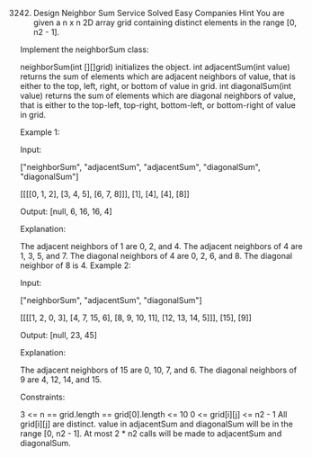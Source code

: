 3242. Design Neighbor Sum Service
Solved
Easy
Companies
Hint
You are given a n x n 2D array grid containing distinct elements in the range [0, n2 - 1].

Implement the neighborSum class:

neighborSum(int [][]grid) initializes the object.
int adjacentSum(int value) returns the sum of elements which are adjacent neighbors of value, that is either to the top, left, right, or bottom of value in grid.
int diagonalSum(int value) returns the sum of elements which are diagonal neighbors of value, that is either to the top-left, top-right, bottom-left, or bottom-right of value in grid.


 

Example 1:

Input:

["neighborSum", "adjacentSum", "adjacentSum", "diagonalSum", "diagonalSum"]

[[[[0, 1, 2], [3, 4, 5], [6, 7, 8]]], [1], [4], [4], [8]]

Output: [null, 6, 16, 16, 4]

Explanation:



The adjacent neighbors of 1 are 0, 2, and 4.
The adjacent neighbors of 4 are 1, 3, 5, and 7.
The diagonal neighbors of 4 are 0, 2, 6, and 8.
The diagonal neighbor of 8 is 4.
Example 2:

Input:

["neighborSum", "adjacentSum", "diagonalSum"]

[[[[1, 2, 0, 3], [4, 7, 15, 6], [8, 9, 10, 11], [12, 13, 14, 5]]], [15], [9]]

Output: [null, 23, 45]

Explanation:



The adjacent neighbors of 15 are 0, 10, 7, and 6.
The diagonal neighbors of 9 are 4, 12, 14, and 15.
 

Constraints:

3 <= n == grid.length == grid[0].length <= 10
0 <= grid[i][j] <= n2 - 1
All grid[i][j] are distinct.
value in adjacentSum and diagonalSum will be in the range [0, n2 - 1].
At most 2 * n2 calls will be made to adjacentSum and diagonalSum.
